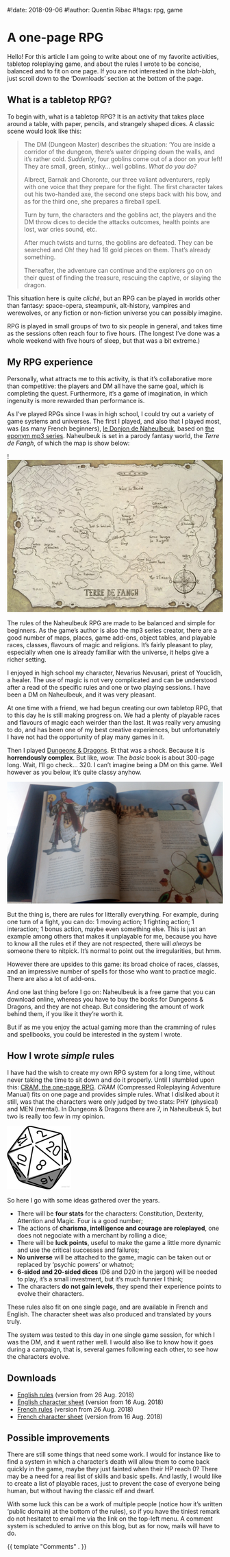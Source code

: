 #!date: 2018-09-06
#!author: Quentin Ribac
#!tags: rpg, game

# A one-page RPG
Hello! For this article I am going to write about one of my favorite activities, tabletop roleplaying game, and about the rules I wrote to be concise, balanced and to fit on one page.
If you are not interested in the *blah-blah*, just scroll down to the ‘Downloads’ section at the bottom of the page.

## What is a tabletop RPG?
To begin with, what is a tabletop RPG? It is an activity that takes place around a table, with paper, pencils, and strangely shaped dices. A classic scene would look like this:

> The DM (Dungeon Master) describes the situation: ‘You are inside a corridor of the dungeon, there’s water dripping down the walls, and it’s rather cold. *Suddenly*, four goblins come out of a door on your left! They are small, green, stinky… well goblins. *What do you do?*
>
> Albrect, Barnak and Choronte, our three valiant adventurers, reply with one voice that they prepare for the fight. The first character takes out his two-handed axe, the second one steps back with his bow, and as for the third one, she prepares a fireball spell.
>
> Turn by turn, the characters and the goblins act, the players and the DM throw dices to decide the attacks outcomes, health points are lost, war cries sound, etc.
>
> After much twists and turns, the goblins are defeated. They can be searched and Oh! they had 18 gold pieces on them. That’s already something.
>
> Thereafter, the adventure can continue and the explorers go on on their quest of finding the treasure, rescuing the captive, or slaying the dragon.

This situation here is quite *cliché*, but an RPG can be played in worlds other than fantasy: space-opera, steampunk, alt-history, vampires and werewolves, or any fiction or non-fiction universe you can possibly imagine.

RPG is played in small groups of two to six people in general, and takes time as the sessions often reach four to five hours. (The longest I’ve done was a whole weekend with five hours of sleep, but that was a bit extreme.)

## My RPG experience
Personally, what attracts me to this activity, is that it’s collaborative more than competitive: the players and DM all have the same goal, which is completing the quest.
Furthermore, it’s a game of imagination, in which ingenuity is more rewarded than performance is.

As I’ve played RPGs since I was in high school, I could try out a variety of game systems and universes. The first I played, and also that I played most, was (as many French beginners), [le Donjon de Naheulbeuk](https://naheulbeuk.com), based on [the eponym mp3 series](https://penofchaos.com/warham/donjon-telecharge.htm). Naheulbeuk is set in a parody fantasy world, the *Terre de Fangh*, of which the map is show below:

!![map of Terre de Fangh](/media/img/2018/09/fangh-marion-globale.jpg)

The rules of the Naheulbeuk RPG are made to be balanced and simple for beginners. As the game’s author is also the mp3 series creator, there are a good number of maps, places, game add-ons, object tables, and playable races, classes, flavours of magic and religions. It’s fairly pleasant to play, especially when one is already familiar with the universe, it helps give a richer setting.

I enjoyed in high school my character, Nevarius Nevusari, priest of Youclidh, a healer. The use of magic is not very complicated and can be understood after a read of the specific rules and one or two playing sessions. I have been a DM on Naheulbeuk, and it was very pleasant.

At one time with a friend, we had begun creating our own tabletop RPG, that to this day he is still making progress on. We had a plenty of playable races and flavours of magic each weirder than the last. It was really very amusing to do, and has been one of my best creative experiences, but unfortunately I have not had the opportunity of play many games in it.

Then I played [Dungeons & Dragons](https://dnd.wizards.com). Et that was a shock. Because it is **horrendously complex**. But like, wow. The *basic* book is about 300-page long. Wait, I’ll go check… 320. I can’t imagine being a DM on this game. Well however as you below, it’s quite classy anyhow.

![the ‘Half-elf’ page from the Player’s Handbook](/media/img/2018/09/dnd-handbook.jpg)

But the thing is, there are rules for litterally everything. For example, during one turn of a fight, you can do: 1 moving action; 1 fighting action; 1 interaction; 1 bonus action, maybe even something else. This is just an example among others that makes it unplayable for me, because you have to know all the rules et if they are not respected, there will *always* be someone there to nitpick. It’s normal to point out the irregularities, but hmm.

However there are upsides to this game: its broad choice of races, classes, and an impressive number of spells for those who want to practice magic. There are also a lot of add-ons.

And one last thing before I go on: Naheulbeuk is a free game that you can download online, whereas you have to buy the books for Dungeons & Dragons, and they are not cheap. But considering the amount of work behind them, if you like it they’re worth it.

But if as me you enjoy the actual gaming more than the cramming of rules and spellbooks, you could be interested in the system I wrote.

## How I wrote *simple* rules
I have had the wish to create my own RPG system for a long time, without never taking the time to sit down and do it properly. Until I stumbled upon this: [CRAM, the one-page RPG](http://onepagerpg.com). *CRAM* (Compressed Roleplaying Adventure Manual) fits on one page and provides simple rules. What I disliked about it still, was that the characters were only judged by two stats: PHY (physical) and MEN (mental). In Dungeons & Dragons there are 7, in Naheulbeuk 5, but two is really too few in my opinion.

![D20 icon](/media/img/2018/09/d20.png)

So here I go with some ideas gathered over the years.

* There will be **four stats** for the characters: Constitution, Dexterity, Attention and Magic. Four is a good number;
* The actions of **charisma, intelligence and courage are roleplayed**, one does not negociate with a merchant by rolling a dice;
* There will be **luck points**, useful to make the game a little more dynamic and use the critical successes and failures;
* **No universe** will be attached to the game, magic can be taken out or replaced by ‘psychic powers’ or whatnot;
* **6-sided and 20-sided dices** (D6 and D20 in the jargon) will be needed to play, it’s a small investment, but it’s much funnier I think;
* The characters **do not gain levels**, they spend their experience points to evolve their characters.

These rules also fit on one single page, and are available in French and English. The character sheet was also produced and translated by yours truly.

The system was tested to this day in one single game session, for which I was the DM, and it went rather well. I would also like to know how it goes during a campaign, that is, several games following each other, to see how the characters evolve.

## Downloads

* [English rules](/media/files/jdr/rpg-20180826.pdf) (version from 26 Aug. 2018)
* [English character sheet](/media/files/jdr/characterSheet-20180816.pdf) (version from 16 Aug. 2018)
* [French rules](/media/files/jdr/jdr-20180826.pdf) (version from 26 Aug. 2018)
* [French character sheet](/media/files/jdr/fichePerso-20180816.pdf) (version from 16 Aug. 2018)

## Possible improvements
There are still some things that need some work. I would for instance like to find a system in which a character’s death will allow them to come back quickly in the game, maybe they just fainted when their HP reach 0? There may be a need for a real list of skills and basic spells. And lastly, I would like to create a list of playable races, just to prevent the case of everyone being human, but without having the classic elf and dwarf.

With some luck this can be a work of multiple people (notice how it’s written ‘public domain) at the bottom of the rules), so if you have the tiniest remark do not hesitatet to email me via the link on the top-left menu. A comment system is scheduled to arrive on this blog, but as for now, mails will have to do.

{{ template "Comments" . }}
